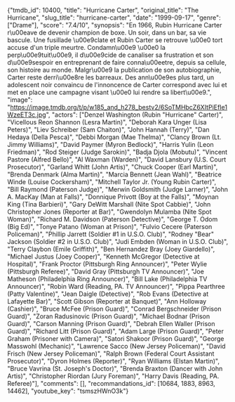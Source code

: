 {"tmdb_id": 10400, "title": "Hurricane Carter", "original_title": "The Hurricane", "slug_title": "hurricane-carter", "date": "1999-09-17", "genre": ["Drame"], "score": "7.4/10", "synopsis": "En 1966, Rubin Hurricane Carter r\u00eave de devenir champion de boxe. Un soir, dans un bar, sa vie bascule. Une fusillade \u00e9clate et Rubin Carter se retrouve \u00e0 tort accuse d'un triple meurtre. Condamn\u00e9 \u00e0 la perp\u00e9tuit\u00e9, il d\u00e9cide de canaliser sa frustration et son d\u00e9sespoir en entreprenant de faire conna\u00eetre, depuis sa cellule, son histoire au monde. Malgr\u00e9 la publication de son autobiographie, Carter reste derri\u00e8re les barreaux. Des ann\u00e9es plus tard, un adolescent noir convaincu de l'innoncence de Carter correspond avec lui et met en place une campagne visant \u00e0 lui rendre sa libert\u00e9.", "image": "https://image.tmdb.org/t/p/w185_and_h278_bestv2/6SoTMHbcZ6XItPiEfIe1WzeET3c.jpg", "actors": ["Denzel Washington (Rubin \"Hurricane\" Carter)", "Vicellous Reon Shannon (Lesra Martin)", "Deborah Kara Unger (Lisa Peters)", "Liev Schreiber (Sam Chaiton)", "John Hannah (Terry)", "Dan Hedaya (Della Pesca)", "Debbi Morgan (Mae Thelma)", "Clancy Brown (Lt. Jimmy Williams)", "David Paymer (Myron Bedlock)", "Harris Yulin (Leon Friedman)", "Rod Steiger (Judge Sarokin)", "Badja Djola (Mobutu)", "Vincent Pastore (Alfred Bello)", "Al Waxman (Warden)", "David Lansbury (U.S. Court Prosecutor)", "Garland Whitt (John Artis)", "Chuck Cooper (Earl Martin)", "Brenda Denmark (Alma Martin)", "Marcia Bennett (Jean Wahl)", "Beatrice Winde (Louise Cockersham)", "Mitchell Taylor Jr. (Young Rubin Carter)", "Bill Raymond (Paterson Judge)", "Merwin Goldsmith (Judge Larner)", "John A. MacKay (Man at Falls)", "Donnique Privott (Boy at the Falls)", "Moynan King (Tina Barbieri)", "Gary DeWitt Marshall (Nite Spot Cabbie)", "John Christopher Jones (Reporter at Bar)", "Gwendolyn Mulamba (Nite Spot Woman)", "Richard M. Davidson (Paterson Detective)", "George T. Odom (Big Ed)", "Tonye Patano (Woman at Prison)", "Fulvio Cecere (Paterson Policeman)", "Phillip Jarrett (Soldier #1 in U.S.O. Club)", "Rodney \"Bear\" Jackson (Soldier #2 in U.S.O. Club)", "Judi Embden (Woman in U.S.O. Club)", "Terry Claybon (Emile Griffith)", "Ben Hernandez Bray (Joey Giardello)", "Michael Justus (Joey Cooper)", "Kenneth McGregor (Detective at Hospital)", "Frank Proctor (Pittsburgh Ring Announcer)", "Peter Wylie (Pittsburgh Referee)", "David Gray (Pittsburgh TV Announcer)", "Joe Matheson (Philadelphia Ring Announcer)", "Bill Lake (Philadelphia TV Announcer)", "Robin Ward (Reading, PA. TV Announcer)", "Pippa Pearthree (Patty Valentine)", "Jean Daigle (Detective)", "Rob Evans (Detective at Lafayette Bar)", "Scott Gibson (Reporter at Banquet)", "Ann Holloway (Cashier)", "Bruce McFee (Prison Guard)", "Conrad Bergschneider (Prison Guard)", "Zoran Radusinovic (Prison Guard)", "Michael Bodnar (Prison Guard)", "Carson Manning (Prison Guard)", "Debrah Ellen Waller (Prison Guard)", "Richard Litt (Prison Guard)", "Adam Large (Prison Guard)", "Peter Graham (Prisoner with Camera)", "Satori Shakoor (Prison Guard)", "George Masswohl (Mechanic)", "Lawrence Sacco (New Jersey Policeman)", "David Frisch (New Jersey Policeman)", "Ralph Brown (Federal Court Assistant Prosecutor)", "Dyron Holmes (Reporter)", "Ryan Williams (Elstan Martin)", "Bruce Vavrina (St. Joseph's Doctor)", "Brenda Braxton (Dancer with John Artis)", "Christopher Riordan (Jury Foreman)", "Harry Davis (Reading, PA. Referee)"], "comments": [], "recommandations_id": [10684, 1883, 8963, 14462], "youtube_key": "tsmszHWnO3k"}